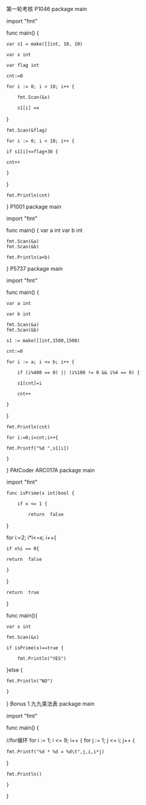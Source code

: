 第一轮考核
P1046
package main

import  "fmt"  

func main() {

	var s1 = make([]int, 10, 10)

	var x int

	var flag int

	cnt:=0

	for i := 0; i < 10; i++ {

		fmt.Scan(&x)

		s1[i] =x

}

  

	fmt.Scan(&flag)

	for i := 0; i < 10; i++ {
	
	if s1[i]<=flag+30 {

	cnt++
	
	}

}

	fmt.Println(cnt)

}
P1001
package main

import  "fmt"

func main() {
	var a int
	var b int
	
	fmt.Scan(&a)
	fmt.Scan(&b)

	fmt.Println(a+b)
}
P5737
package main

  

import  "fmt"

  

func main() {

	var a int

	var b int

	fmt.Scan(&a)
	fmt.Scan(&b)	
	
	s1 := make([]int,1500,1500)

	cnt:=0

	for i := a; i <= b; i++ {

		if (i%400 == 0) || (i%100 != 0 && i%4 == 0) {

		s1[cnt]=i

		cnt++

	}

}

	fmt.Println(cnt)

	for i:=0;i<cnt;i++{

	fmt.Printf("%d ",s1[i])
	
	}

}
PAtCoder ARC017A
package main

import  "fmt"

	func isPrime(x int)bool {
	
		if x <= 1 {

			return  false

}
  
for i:=2; i*i<=x; i++{

	if x%i == 0{

	return  false

	}
}

	return  true

}

  

func main(){

	var x int

	fmt.Scan(&x)

	if isPrime(x)==true {

		fmt.Println("YES")

}else {

	fmt.Println("NO")

	}

}
Bonus
1.九九乘法表
package main

import  "fmt"

func main() {

//for循环
for i := 1; i <= 9; i++ {
	for j := 1; j <= i; j++ {
	
	fmt.Printf("%d * %d = %d\t",j,i,i*j)
	
}

	fmt.Println()

	}

}
